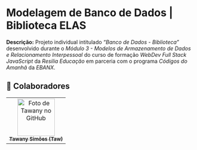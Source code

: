 # Modelagem de Banco de Dados | Biblioteca ELAS

**Descrição:** Projeto individual intitulado _“Banco de Dados - Biblioteca”_ desenvolvido durante o _Módulo 3 - Modelos de Armazenamento de Dados e Relacionamento Interpessoal_ do curso de formação _WebDev Full Stack JavaScript_ da _Resilia Educação_ em parceria com o programa _Códigos do Amanhã_ da _EBANX_.

## 🤝 Colaboradores

<table>
  <tr>
    <td align="center">
      <a href="#">
        <img src="images/profile-picture.png" width="100px;" alt="Foto de Tawany no GitHub"/><br>
        <sub>
          <b>Tawany Simões (Taw)</b>
        </sub>
      </a>
    </td>
  </tr>
 </table>
